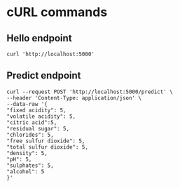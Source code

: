 # cURL commands

## Hello endpoint
```shell
curl 'http://localhost:5000'
```

## Predict endpoint
```shell
curl --request POST 'http://localhost:5000/predict' \
--header 'Content-Type: application/json' \
--data-raw '{
"fixed acidity": 5,
"volatile acidity": 5,
"citric acid":5,
"residual sugar": 5,
"chlorides": 5,
"free sulfur dioxide": 5,
"total sulfur dioxide": 5,
"density": 5,
"pH": 5,
"sulphates": 5,
"alcohol": 5
}'
```
